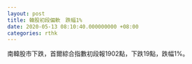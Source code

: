 ```yaml
---
layout: post
title: 韓股初段偏軟　跌幅1%
date: 2020-05-13 08:10:40.000000000 +08:00
categories: rthk
---
```


南韓股市下跌，首爾綜合指數初段報1902點，下跌19點，跌幅1%。
